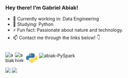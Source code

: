 ### Hey there! I’m Gabriel Abiak!

- 🔭 Currently working in: Data Engineering
- 🌱 Studying: Python
- ⚡ Fun fact: Passionate about nature and technology.
- 📫 Contact me through the links below! 👇

<!--div align="center">
  <a href="https://github.com/Ab1ak">
  <img height="180em" src="https://github-readme-stats.vercel.app/api?username=Ab1ak&show_icons=true&theme=codeSTACKr&title_color=B00F0F&border_color=B00F0F&include_all_commits=true&count_private=true&icon_color=DC1C1C"/>
  <img height="180em" src="https://github-readme-stats.vercel.app/api/top-langs/?username=Ab1ak&layout=compact&langs_count=7&theme=buefy&title_color=B00F0F&border_color=B00F0F"/>
</div--->

  
 <div style="display: inline_block"><br>

  <img align="left" alt="abiak-AirFlow" height="34" width="30" src="https://assets.datamation.com/uploads/2018/09/apache_airflow-icon.png">
  <img align="left" alt="abiak-SQL" height="30" width="30" src="https://symbols.getvecta.com/stencil_28/61_sql-database-generic.90b41636a8.png">
  <img align="left" alt="abiak-Python" height="35" width="45" src="https://raw.githubusercontent.com/devicons/devicon/master/icons/python/python-original.svg">
  <img align="center" alt="abiak-PySpark" height="30" width="80" src="https://gktcs.com/static/images/course-img/advancePySpark.png">
 <!--img align="right" alt="abiak-pic" height="150" style="border-radius:50px;" src="link aq"-->
</div--->
  
##  
  
  
<div>
 <a href="https://www.linkedin.com/in/gabriel-abiak/" target="_blank"><img src="https://img.shields.io/badge/-LinkedIn-%230077B5?style=for-the-badge&logo=linkedin&logoColor=white" target="_blank"></a> 
 <a href = "mailto:gabrielquintana041201@gmail.com"><img src="https://img.shields.io/badge/-Gmail-%23333?style=for-the-badge&logo=gmail&logoColor=white" target="_blank"></a>
<!--  <a href="https://instagram.com/gaab.abiak" target="_blank"><img src="https://img.shields.io/badge/-Instagram-%23E4405F?style=for-the-badge&logo=instagram&logoColor=white" target="_blank"></a> -->
</div>
  
  
  
 
  
  
  
  
  
